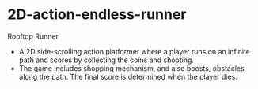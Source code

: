 # 2D-action-endless-runner
Rooftop Runner

* A 2D side-scrolling action platformer where a player runs on an infinite path and scores by collecting the coins and shooting.
* The game includes shopping mechanism, and also boosts, obstacles along the path. The final score is determined when the player dies.
